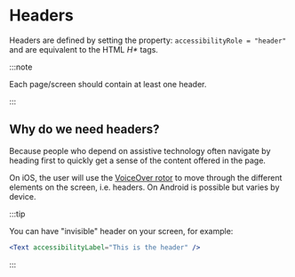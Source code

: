 # Headers

Headers are defined by setting the property: `accessibilityRole = "header"` and are equivalent to the HTML _H*_ tags.

:::note

Each page/screen should contain at least one header.

:::

## Why do we need headers?

Because people who depend on assistive technology often navigate by heading first to quickly get a sense of the content offered in the page.

On iOS, the user will use the [VoiceOver rotor](https://support.apple.com/en-gb/HT204783) to move through the different elements on the screen, i.e. headers. On Android is possible but varies by device.

:::tip

You can have "invisible" header on your screen, for example:

```jsx
<Text accessibilityLabel="This is the header" />
```

:::